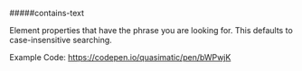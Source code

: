 ####\#contains-text

Element properties that have the phrase you are looking for. This defaults to case-insensitive searching.

Example Code: https://codepen.io/quasimatic/pen/bWPwjK